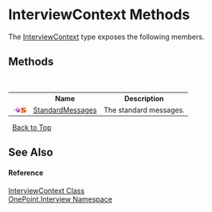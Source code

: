 # InterviewContext Methods
 

The <a href="T_OnePoint_Interview_InterviewContext">InterviewContext</a> type exposes the following members.


## Methods
&nbsp;<table><tr><th></th><th>Name</th><th>Description</th></tr><tr><td>![Public method](media/pubmethod.gif "Public method")![Static member](media/static.gif "Static member")</td><td><a href="M_OnePoint_Interview_InterviewContext_StandardMessages">StandardMessages</a></td><td>
The standard messages.</td></tr></table>&nbsp;
<a href="#interviewcontext-methods">Back to Top</a>

## See Also


#### Reference
<a href="T_OnePoint_Interview_InterviewContext">InterviewContext Class</a><br /><a href="N_OnePoint_Interview">OnePoint.Interview Namespace</a><br />